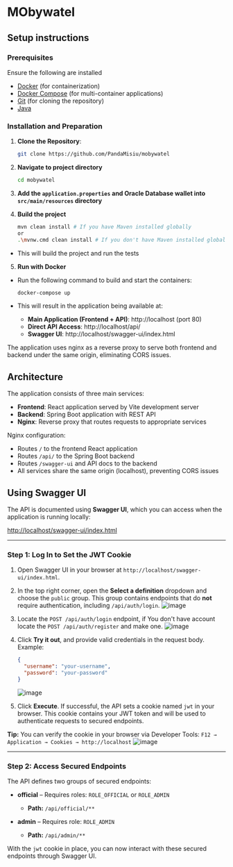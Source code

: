 # MObywatel

## Setup instructions

### Prerequisites

Ensure the following are installed

- [Docker](https://www.docker.com/get-started) (for containerization)
- [Docker Compose](https://docs.docker.com/compose/install/) (for multi-container applications)
- [Git](https://git-scm.com/downloads) (for cloning the repository)
- [Java](https://www.java.com/)

### Installation and Preparation

1. **Clone the Repository**:

   ```bash
   git clone https://github.com/PandaMisiu/mobywatel
   ```

2. **Navigate to project directory**

   ```bash
   cd mobywatel
   ```

3. **Add the `application.properties` and Oracle Database wallet into `src/main/resources` directory**

4. **Build the project**
   ```bash
   mvn clean install # If you have Maven installed globally
   or
   .\mvnw.cmd clean install # If you don't have Maven installed globally
   ```

- This will build the project and run the tests

5. **Run with Docker**

- Run the following command to build and start the containers:

  ```bash
  docker-compose up
  ```

- This will result in the application being available at:
  - **Main Application (Frontend + API)**: http://localhost (port 80)
  - **Direct API Access**: http://localhost/api/
  - **Swagger UI**: http://localhost/swagger-ui/index.html

The application uses nginx as a reverse proxy to serve both frontend and backend under the same origin, eliminating CORS issues.

## Architecture

The application consists of three main services:

- **Frontend**: React application served by Vite development server
- **Backend**: Spring Boot application with REST API
- **Nginx**: Reverse proxy that routes requests to appropriate services

Nginx configuration:

- Routes `/` to the frontend React application
- Routes `/api/` to the Spring Boot backend
- Routes `/swagger-ui` and API docs to the backend
- All services share the same origin (localhost), preventing CORS issues

## Using Swagger UI

The API is documented using **Swagger UI**, which you can access when the application is running locally:

[http://localhost/swagger-ui/index.html](http://localhost/swagger-ui/index.html)

---

### Step 1: Log In to Set the JWT Cookie

1. Open Swagger UI in your browser at
   `http://localhost/swagger-ui/index.html`.

2. In the top right corner, open the **Select a definition** dropdown and choose the `public` group.
   This group contains endpoints that do **not** require authentication, including `/api/auth/login`.
   ![image](https://github.com/user-attachments/assets/49d97626-819e-4f82-b211-b32cc4f64f55)

3. Locate the `POST /api/auth/login` endpoint, if You don't have account locate the `POST /api/auth/register` and make one.
   ![image](https://github.com/user-attachments/assets/1baa4f8d-29ef-44f9-a125-95b0be3cc140)

4. Click **Try it out**, and provide valid credentials in the request body. Example:

   ```json
   {
     "username": "your-username",
     "password": "your-password"
   }
   ```

   ![image](https://github.com/user-attachments/assets/4b9a062f-94f6-49a1-9bb1-689382c6c027)

5. Click **Execute**.
   If successful, the API sets a cookie named `jwt` in your browser. This cookie contains your JWT token and will be used to authenticate requests to secured endpoints.

**Tip:** You can verify the cookie in your browser via Developer Tools:
`F12 → Application → Cookies → http://localhost`
![image](https://github.com/user-attachments/assets/5e2ed655-4ae3-40ee-944f-c1fa44c7b4ad)

---

### Step 2: Access Secured Endpoints

The API defines two groups of secured endpoints:

- **official** – Requires roles: `ROLE_OFFICIAL` or `ROLE_ADMIN`

  - **Path:** `/api/official/**`

- **admin** – Requires role: `ROLE_ADMIN`
  - **Path:** `/api/admin/**`

With the `jwt` cookie in place, you can now interact with these secured endpoints through Swagger UI.